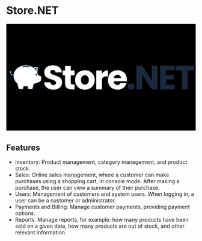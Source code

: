 # Store.NET
![](StoreNET_logo.png)
## Features
* Inventory: Product management, category management, and product stock.
* Sales: Online sales management, where a customer can make purchases using a shopping cart, in console mode. After making a purchase, the user can view a summary of their purchase.
* Users: Management of customers and system users. When logging in, a user can be a customer or administrator.
* Payments and Billing: Manage customer payments, providing payment options.
* Reports: Manage reports, for example: how many products have been sold on a given date, how many products are out of stock, and other relevant information.
